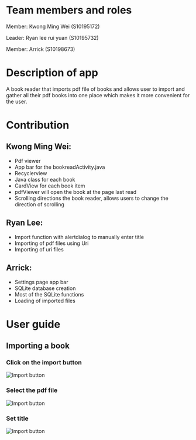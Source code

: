 # Team members and roles

Member: Kwong Ming Wei (S10195172)

Leader: Ryan lee rui yuan (S10195732)

Member: Arrick (S10198673)

# Description of app

A book reader that imports pdf file of books and allows user to import and gather all their pdf books into one place which makes it more convenient for the user. 

# Contribution

## Kwong Ming Wei: 
* Pdf viewer
* App bar for the bookreadActivity.java
* Recyclerview
* Java class for each book
* CardView for each book item
* pdfViewer will open the book at the page last read
* Scrolling directions the book reader, allows users to change the direction of scrolling

## Ryan Lee:
* Import function with alertdialog to manually enter title
* Importing of pdf files using Uri
* Importing of uri files

## Arrick:
* Settings page app bar
* SQLite database creation
* Most of the SQLite functions
* Loading of imported files

# User guide

## Importing a book
### Click on the import button
![Import button](https://www.picturepaste.ca/images/2020/06/04/Android-Emulator---Pixel_3_XL_API_28_5554-6_4_2020-7_10_22-PM_LI.jpg)

### Select the pdf file
![Import button](https://www.picturepaste.ca/images/2020/06/04/Android-Emulator---Pixel_3_XL_API_28_5554-6_4_2020-7_10_46-PM.png)

### Set title
![Import button](https://www.picturepaste.ca/images/2020/06/04/Android-Emulator---Pixel_3_XL_API_28_5554-6_4_2020-7_11_04-PM.png)
